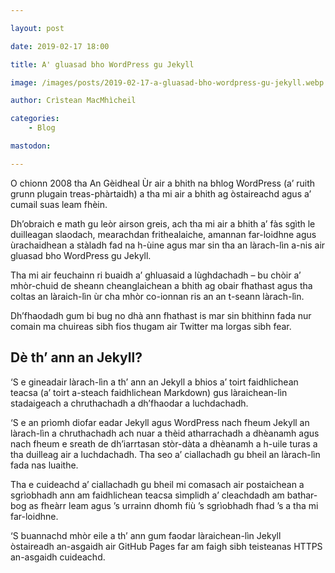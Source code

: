 ```yaml
---

layout: post

date: 2019-02-17 18:00

title: A' gluasad bho WordPress gu Jekyll

image: /images/posts/2019-02-17-a-gluasad-bho-wordpress-gu-jekyll.webp

author: Crìstean MacMhìcheil

categories:
    - Blog

mastodon:

---
```


O chionn 2008 tha An Gèidheal Ùr air a bhith na bhlog WordPress (a’ ruith grunn plugain treas-phàrtaidh) a tha mi air a bhith ag òstaireachd agus a’ cumail suas leam fhèin.

Dh’obraich e math gu leòr airson greis, ach tha mi air a bhith a’ fàs sgìth le duilleagan slaodach, mearachdan frithealaiche, amannan far-loidhne agus ùrachaidhean a stàladh fad na h-ùine agus mar sin tha an làrach-lìn a-nis air gluasad bho WordPress gu Jekyll.

Tha mi air feuchainn ri buaidh a’ ghluasaid a lùghdachadh – bu chòir a’ mhòr-chuid de sheann cheanglaichean a bhith ag obair fhathast agus tha coltas an làraich-lìn ùr cha mhòr co-ionnan ris an an t-seann làrach-lìn.

Dh’fhaodadh gum bi bug no dhà ann fhathast is mar sin bhithinn fada nur comain ma chuireas sibh fios thugam air Twitter ma lorgas sibh fear.

## Dè th’ ann an Jekyll?

‘S e gineadair làrach-lìn a th’ ann an Jekyll a bhios a’ toirt faidhlichean teacsa (a’ toirt a-steach faidhlichean Markdown) gus làraichean-lìn stadaigeach a chruthachadh a dh’fhaodar a luchdachadh.

‘S e an prìomh diofar eadar Jekyll agus WordPress nach fheum Jekyll an làrach-lìn a chruthachadh ach nuar a thèid atharrachadh a dhèanamh agus nach fheum e sreath de dh’iarrtasan stòr-dàta a dhèanamh a h-uile turas a tha duilleag air a luchdachadh. Tha seo a’ ciallachadh gu bheil an làrach-lìn fada nas luaithe.

Tha e cuideachd a’ ciallachadh gu bheil mi comasach air postaichean a sgrìobhadh ann am faidhlichean teacsa sìmplidh a’ cleachdadh am bathar-bog as fheàrr leam agus ’s urrainn dhomh fiù ’s sgrìobhadh fhad ’s a tha mi far-loidhne.

‘S buannachd mhòr eile a th’ ann gum faodar làraichean-lìn Jekyll òstaireadh an-asgaidh air GitHub Pages far am faigh sibh teisteanas HTTPS an-asgaidh cuideachd.
